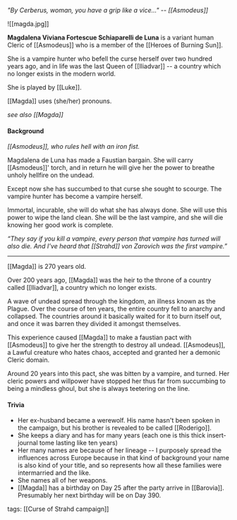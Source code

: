 *"By Cerberus, woman, you have a grip like a vice..." -- [[Asmodeus]]*

![[magda.jpg]]

**Magdalena Viviana Fortescue Schiaparelli de Luna** is a variant human Cleric of [[Asmodeus]] who is a member of the [[Heroes of Burning Sun]].

She is a vampire hunter who befell the curse herself over two hundred years ago, and in life was the last Queen of [[Iliadvar]] -- a country which no longer exists in the modern world.

She is played by [[Luke]].

[[Magda]] uses (she/her) pronouns.

*see also [[Magda]]*


#### Background

_[[Asmodeus]], who rules hell with an iron fist._ 

Magdalena de Luna has made a Faustian bargain. She will carry [[Asmodeus]]' torch, and in return he will give her the power to breathe unholy hellfire on the undead.

Except now she has succumbed to that curse she sought to scourge. The vampire hunter has become a vampire herself.

Immortal, incurable, she will do what she has always done. She will use this power to wipe the land clean. She will be the last vampire, and she will die knowing her good work is complete.

_“They say if you kill a vampire, every person that vampire has turned will also die. And I’ve heard that [[Strahd]] von Zarovich was the first vampire.”_

____

[[Magda]] is 270 years old.

Over 200 years ago, [[Magda]] was the heir to the throne of a country called [[Iliadvar]], a country which no longer exists.

A wave of undead spread through the kingdom, an illness known as the Plague. Over the course of ten years, the entire country fell to anarchy and collapsed. The countries around it basically waited for it to burn itself out, and once it was barren they divided it amongst themselves.

This experience caused [[Magda]] to make a faustian pact with [[Asmodeus]] to give her the strength to destroy all undead. [[Asmodeus]], a Lawful creature who hates chaos, accepted and granted her a demonic Cleric domain.

Around 20 years into this pact, she was bitten by a vampire, and turned. Her cleric powers and willpower have stopped her thus far from succumbing to being a mindless ghoul, but she is always teetering on the line.

#### Trivia

-   Her ex-husband became a werewolf. His name hasn't been spoken in the campaign, but his brother is revealed to be called [[Roderigo]].
-   She keeps a diary and has for many years (each one is this thick insert-journal tome lasting like ten years)
-   Her many names are because of her lineage -- I purposely spread the influences across Europe because in that kind of background your name is also kind of your title, and so represents how all these families were intermarried and the like.
-   She names all of her weapons.
-   [[Magda]] has a birthday on Day 25 after the party arrive in [[Barovia]]. Presumably her next birthday will be on Day 390.


tags: [[Curse of Strahd campaign]]